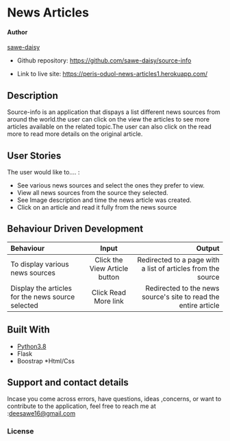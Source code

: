 # News Articles

#### Author

 [sawe-daisy](https://github.com/sawe-daisy)

* Github repository: https://github.com/sawe-daisy/source-info

* Link to live site: https://peris-oduol-news-articles1.herokuapp.com/

## Description

Source-info is an application that dispays a list different news sources from around the world.the user can click on the view the articles to see more articles available on the related topic.The user can also click on the read more to read more details on the original article.

## User Stories
The user would like to.... :
* See various news sources and select the ones they prefer  to view.
* View all news sources from the source they selected.
* See Image description and time the news article was created. 
* Click on an article and read it fully from the news source


## Behaviour Driven Development

| Behaviour | Input | Output |
| :---------------- | :---------------: | ------------------: |
|To display various news sources| Click the View Article button|Redirected to a page with a list of articles from the source |
|Display the articles for the news source selected| Click Read More link| Redirected to the news source's site to read the entire article|


## Built With

* [Python3.8](https://docs.python.org/3/)
* Flask
* Boostrap
*Html/Css


## Support and contact details
 Incase you come across errors, have questions, ideas ,concerns, or want to contribute to the application, feel free to reach me at :deesawe16@gmail.com

### License